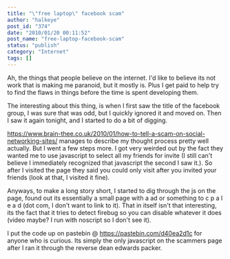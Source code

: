 ```yaml
---
title: "\"free laptop\" facebook scam"
author: "halkeye"
post_id: "374"
date: "2010/01/20 00:11:52"
post_name: "free-laptop-facebook-scam"
status: "publish"
category: "Internet"
tags: []
---
```


Ah, the things that people believe on the internet. I'd like to believe its not work that is making me paranoid, but it mostly is. Plus I get paid to help try to find the flaws in things before the time is spent developing them.

The interesting about this thing, is when I first saw the title of the facebook group, I was sure that was odd, but I quickly ignored it and moved on. Then I saw it again tonight, and I started to do a bit of digging.

https://www.brain-thee.co.uk/2010/01/how-to-tell-a-scam-on-social-networking-sites/ manages to describe my thought process pretty well actually. But I went a few steps more. I got very weirded out by the fact they wanted me to use javascript to select all my friends for invite (I still can't believe I immediately recognized that javascript the second I saw it.). So after I visited the page they said you could only visit after you invited your friends (look at that, I visited it fine).

Anyways, to make a long story short, I started to dig through the js on the page, found out its essentially a small page with a ad or something to c p a l e a d (dot com, I don't want to link to it). That in itself isn't that interesting, its the fact that it tries to detect firebug so you can disable whatever it does (video maybe? I run with noscript so I don't see it).

I put the code up on pastebin @ https://pastebin.com/d40ea2d1c for anyone who is curious. Its simply the only javascript on the scammers page after I ran it through the reverse dean edwards packer.
